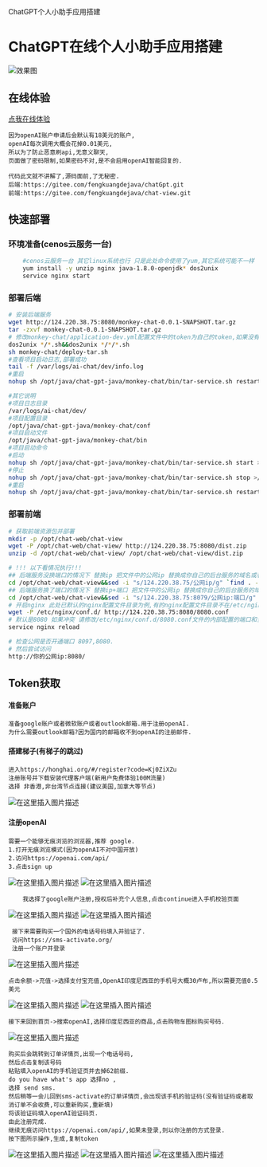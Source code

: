 ChatGPT个人小助手应用搭建

# ChatGPT在线个人小助手应用搭建
![效果图](./doc/WeChat%20Image_20230215135721.png)
## 在线体验
[点我在线体验](http://124.220.38.75/)

```
因为openAI账户申请后会默认有18美元的账户,
openAI每次调用大概会花掉0.01美元,
所以为了防止恶意刷api,无意义聊天,
页面做了密码限制,如果密码不对,是不会启用openAI智能回复的.
```

```
代码此文就不讲解了,源码面前,了无秘密.
后端:https://gitee.com/fengkuangdejava/chatGpt.git
前端:https://gitee.com/fengkuangdejava/chat-view.git
```

## 快速部署
### 环境准备(cenos云服务一台)

```sh
	#cenos云服务一台 其它linux系统也行 只是此处命令使用了yum,其它系统可能不一样
	yum install -y unzip nginx java-1.8.0-openjdk* dos2unix
	service nginx start
```


### 部署后端
```sh
# 安装后端服务
wget http://124.220.38.75:8080/monkey-chat-0.0.1-SNAPSHOT.tar.gz
tar -zxvf monkey-chat-0.0.1-SNAPSHOT.tar.gz
# 修改monkey-chat/application-dev.yml配置文件中的token为自己的token,如果没有token,下面会说如果获取token
dos2unix */*.sh&&dos2unix */*/*.sh
sh monkey-chat/deploy-tar.sh
#查看项目启动日志,部署成功
tail -f /var/logs/ai-chat/dev/info.log
#重启 
nohup sh /opt/java/chat-gpt-java/monkey-chat/bin/tar-service.sh restart >/dev/null 2>&1 &

#其它说明
#项目日志目录
/var/logs/ai-chat/dev/
#项目配置目录
/opt/java/chat-gpt-java/monkey-chat/conf
#项目启动文件
/opt/java/chat-gpt-java/monkey-chat/bin
#项目启动命令
#启动
nohup sh /opt/java/chat-gpt-java/monkey-chat/bin/tar-service.sh start >/dev/null 2>&1 &
#停止
nohup sh /opt/java/chat-gpt-java/monkey-chat/bin/tar-service.sh stop >/dev/null 2>&1 &
#重启
nohup sh /opt/java/chat-gpt-java/monkey-chat/bin/tar-service.sh restart >/dev/null 2>&1 &
```
### 部署前端

```sh
# 获取前端资源包并部署
mkdir -p /opt/chat-web/chat-view
wget -P /opt/chat-web/chat-view/ http://124.220.38.75:8080/dist.zip
unzip -d /opt/chat-web/chat-view/ /opt/chat-web/chat-view/dist.zip

# !!! 以下看情况执行!!!
## 后端服务没换端口的情况下 替换ip 把文件中的公网ip 替换成你自己的后台服务的域名或者ip
cd /opt/chat-web/chat-view&&sed -i "s/124.220.38.75/公网ip/g" `find . -type f -name "*.js"` >/dev/null 2>&1
## 后端服务换了端口的情况下 替换ip+端口 把文件中的公网ip 替换成你自己的后台服务的域名或者ip+端口
cd /opt/chat-web/chat-view&&sed -i "s/124.220.38.75:8079/公网ip:端口/g" `find . -type f -name "*.js"` >/dev/null 2>&1
# 开启nginx 此处已默认的nginx配置文件目录为例,有的nginx配置文件目录不在/etc/nginx/conf.d
wget -P /etc/nginx/conf.d/ http://124.220.38.75:8080/8080.conf
# 默认是8080 如果冲突 请修改/etc/nginx/conf.d/8080.conf文件的内部配置的端口和当前文件名
service nginx reload

# 检查公网是否开通端口 8097,8080.
# 然后尝试访问
http://你的公网ip:8080/
```
## Token获取
#### 准备账户
	准备google账户或者微软账户或者outlook邮箱.用于注册openAI.
	为什么需要outlook邮箱?因为国内的邮箱收不到openAI的注册邮件.
#### 搭建梯子(有梯子的跳过)

```
进入https://honghai.org/#/register?code=Kj0ZiXZu
注册账号并下载安装代理客户端(新用户免费体验100M流量)
选择 非香港,非台湾节点连接(建议美国,加拿大等节点)
```
![在这里插入图片描述](./doc/QQ截图20230215155646.png)

#### 注册openAI

```
需要一个能够无痕浏览的浏览器,推荐 google.
1.打开无痕浏览模式(因为openAI不对中国开放)
2.访问https://openai.com/api/
3.点击sign up
```
![在这里插入图片描述](./doc/WeChat%20Image_20230215155932.png)
![在这里插入图片描述](./doc/WeChat%20Screenshot_20230215160214.png)
```
	我选择了google账户注册,授权后补充个人信息,点击continue进入手机校验页面
```
![在这里插入图片描述](./doc/f32fd7a1e6e74402b1265468e38a0afc.png)
![在这里插入图片描述](./doc/QQ截图20230215161910.png)


```
 接下来需要购买一个国外的电话号码填入并验证了.
 访问https://sms-activate.org/
 注册一个账户并登录
```
![在这里插入图片描述](./doc/WeChat%20Image_20230215161237.png)

```
点击余额->充值->选择支付宝充值,OpenAI印度尼西亚的手机号大概30卢布,所以需要充值0.5美元
```
![在这里插入图片描述](./doc/bd38bc7e466b4253bd54667d30c5c897.png)
![在这里插入图片描述](./doc/QQ截图20230215161633.png)

```
接下来回到首页->搜索openAI,选择印度尼西亚的商品,点击购物车图标购买号码.
```

![在这里插入图片描述](./doc/WeChat%20Image_20230215161237.png)
```
购买后会跳转到订单详情页,出现一个电话号码,
然后点击复制该号码
粘贴填入openAI的手机验证页并去掉62前缀.
do you have what's app 选择no ,
选择 send sms.
然后稍等一会儿回到sms-activate的订单详情页,会出现该手机的验证码(没有验证码或者取消订单不会收费,可以重新购买,重新填)
将该验证码填入openAI验证码页.
由此注册完成.
继续无痕访问https://openai.com/api/,如果未登录,则以你注册的方式登录.
按下图所示操作,生成,复制token
```
![在这里插入图片描述](./doc/6ff417e5fffd42b9a59e8cf0175d9930.png)
![在这里插入图片描述](./doc/QQ截图20230215163006.png)
![在这里插入图片描述](./doc/QQ截图20230215163016.png)

